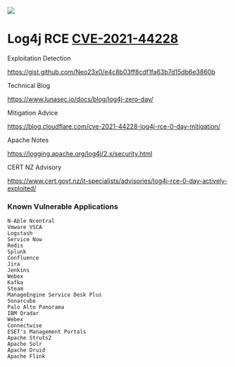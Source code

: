 ![](https://avatars0.githubusercontent.com/u/2897191?s=70&v=4)

# Log4j RCE [CVE-2021-44228](https://cve.mitre.org/cgi-bin/cvename.cgi?name=CVE-2021-44228)

Exploitation Detection

https://gist.github.com/Neo23x0/e4c8b03ff8cdf1fa63b7d15db6e3860b

Technical Blog

https://www.lunasec.io/docs/blog/log4j-zero-day/

Mitigation Advice

https://blog.cloudflare.com/cve-2021-44228-log4j-rce-0-day-mitigation/ 

Apache Notes

https://logging.apache.org/log4j/2.x/security.html

CERT NZ Advisory

https://www.cert.govt.nz/it-specialists/advisories/log4j-rce-0-day-actively-exploited/

### Known Vulnerable Applications

```
N-Able Ncentral
Vmware VSCA
Logstash
Service Now
Redis
Splunk
Confluence
Jira
Jenkins
Webex
Kafka
Steam
ManageEngine Service Desk Plus
Sonarcube
Palo Alto Panorama
IBM Qradar
Webex
Connectwise
ESET's Management Portals
Apache Struts2
Apache Solr
Apache Druid
Apache Flink
```
